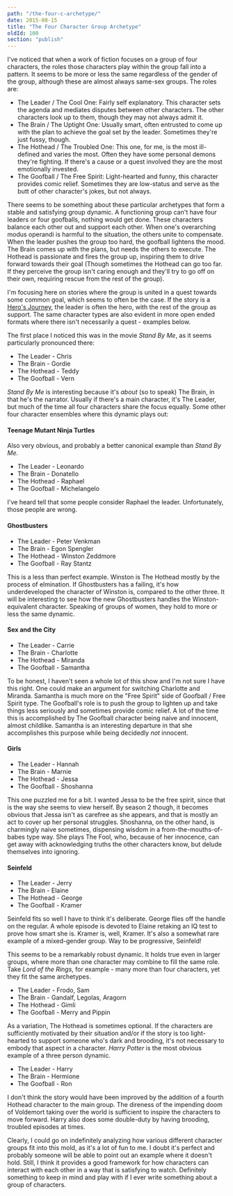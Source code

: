 ```yaml
---
path: "/the-four-c-archetype/"
date: 2015-08-15
title: "The Four Character Group Archetype"
oldId: 100
section: "publish"
---
```

I've noticed that when a work of fiction focuses on a group of four characters,
the roles those characters play within the group fall into a pattern. It seems
to be more or less the same regardless of the gender of the group, although
these are almost always same-sex groups. The roles are:

* The Leader / The Cool One: Fairly self explanatory. This character sets the
  agenda and mediates disputes between other characters. The other characters
  look up to them, though they may not always admit it.
* The Brain / The Uptight One: Usually smart, often entrusted to come up with
  the plan to achieve the goal set by the leader. Sometimes they're just fussy,
  though.
* The Hothead / The Troubled One: This one, for me, is the most ill-defined and
  varies the most. Often they have some personal demons they're fighting. If
  there's a cause or a quest involved they are the most emotionally invested. 
* The Goofball / The Free Spirit: Light-hearted and funny, this character
  provides comic relief. Sometimes they are low-status and serve as the butt of
  other character's jokes, but not always.

There seems to be something about these particular archetypes that form a stable
and satisfying group dynamic. A functioning group can't have four leaders or
four goofballs, nothing would get done. These characters balance each other out
and support each other. When one's overarching modus operandi is harmful to the
situation, the others unite to compensate. When the leader pushes the group too
hard, the goofball lightens the mood. The Brain comes up with the plans, but
needs the others to execute. The Hothead is passionate and fires the group up,
inspiring them to drive forward towards their goal (Though sometimes the Hothead
can go too far. If they perceive the group isn't caring enough and they'll try
to go off on their own, requiring rescue from the rest of the group).

I'm focusing here on stories where the group is united in a quest towards some
common goal, which seems to often be the case. If the story is a
[Hero's Journey](http://amzn.to/1Njhu3L), the leader is often the hero, with the
rest of the group as support.  The same character types are also evident in more
open ended formats where there isn't necessarily a quest - examples below.

The first place I noticed this was in the movie *Stand By Me*, as it seems
particularly pronounced there:

* The Leader - Chris
* The Brain - Gordie
* The Hothead - Teddy
* The Goofball - Vern

*Stand By Me* is interesting because it's *about* (so to speak) The Brain, in
 that he's the narrator. Usually if there's a main character, it's The Leader,
 but much of the time all four characters share the focus equally. Some other
 four character ensembles where this dynamic plays out:
 
#### Teenage Mutant Ninja Turtles

Also very obvious, and probably a better canonical example than *Stand By Me*.
 
 * The Leader - Leonardo
 * The Brain - Donatello
 * The Hothead - Raphael
 * The Goofball - Michelangelo 
 
 I've heard tell that some people consider Raphael the leader. Unfortunately,
 those people are wrong.
 
#### Ghostbusters
 
 * The Leader - Peter Venkman
 * The Brain - Egon Spengler
 * The Hothead - Winston Zeddmore
 * The Goofball - Ray Stantz
 
 This is a less than perfect example. Winston is The Hothead mostly by the
 process of elmination. If Ghostbusters has a failing, it's how underdeveloped
 the character of Winston is, compared to the other three. It will be
 interesting to see how the new Ghostbusters handles the Winston-equivalent
 character. Speaking of groups of women, they hold to more or less the same
 dynamic.
 
#### Sex and the City

* The Leader - Carrie
* The Brain - Charlotte
* The Hothead - Miranda
* The Goofball - Samantha

To be honest, I haven't seen a whole lot of this show and I'm not sure I have
this right. One could make an argument for switching Charlotte and
Miranda. Samantha is much more on the "Free Spirit" side of Goofball / Free
Spirit type. The Goofball's role is to push the group to lighten up and take
things less seriously and sometimes provide comic relief. A lot of the time this
is accomplished by The Goofball character being naive and innocent, almost
childlike. Samantha is an interesting departure in that she accomplishes this
purpose while being decidedly *not* innocent.

#### Girls

* The Leader - Hannah
* The Brain - Marnie
* The Hothead - Jessa
* The Goofball - Shoshanna

This one puzzled me for a bit. I wanted Jessa to be the free spirit, since that
is the way she seems to view herself. By season 2 though, it becomes obvious
that Jessa isn't as carefree as she appears, and that is mostly an act to cover
up her personal struggles. Shoshanna, on the other hand, is charmingly naive
sometimes, dispensing wisdom in a from-the-mouths-of-babes type way. She plays
The Fool, who, because of her innocence, can get away with acknowledging truths
the other characters know, but delude themselves into ignoring.

#### Seinfeld

* The Leader - Jerry
* The Brain - Elaine
* The Hothead - George
* The Goofball - Kramer

Seinfeld fits so well I have to think it's deliberate. George flies off the
handle on the regular. A whole episode is devoted to Elaine retaking an IQ test
to prove how smart she is. Kramer is, well, Kramer. It's also a somewhat rare
example of a mixed-gender group. Way to be progressive, Seinfeld!

This seems to be a remarkably robust dynamic. It holds true even in larger
groups, where more than one character may combine to fill the same role. Take
*Lord of the Rings*, for example - many more than four characters, yet they fit
the same archetypes.

* The Leader - Frodo, Sam
* The Brain - Gandalf, Legolas, Aragorn
* The Hothead - Gimli
* The Goofball - Merry and Pippin

As a variation, The Hothead is sometimes optional. If the characters are
sufficiently motivated by their situation and/or if the story is too
light-hearted to support someone who's dark and brooding, it's not necessary to
embody that aspect in a character. *Harry Potter* is the most obvious example of
a three person dynamic.

* The Leader - Harry
* The Brain - Hermione
* The Goofball - Ron

I don't think the story would have been improved by the addition of a fourth
Hothead character to the main group. The direness of the impending doom of
Voldemort taking over the world is sufficient to inspire the characters to move
forward. Harry also does some double-duty by having brooding, troubled episodes
at times.

Clearly, I could go on indefinitely analyzing how various different character
groups fit into this mold, as it's a lot of fun to me. I doubt it's perfect and
probably someone will be able to point out an example where it doesn't
hold. Still, I think it provides a good framework for how characters can
interact with each other in a way that is satisfying to watch. Definitely
something to keep in mind and play with if I ever write something about a group
of characters.